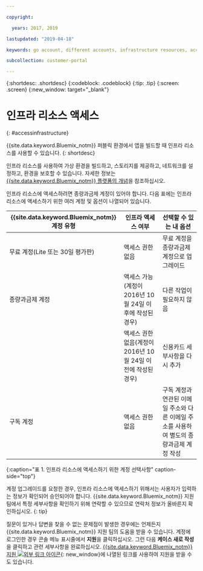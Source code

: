 ```yaml
---

copyright:

  years: 2017, 2019

lastupdated: "2019-04-18"

keywords: go account, different accounts, infrastructure resources, accessing infrastructure 

subcollection: customer-portal

---
```


{:shortdesc: .shortdesc}
{:codeblock: .codeblock}
{:tip: .tip}
{:screen: .screen}
{:new_window: target="_blank"}

# 인프라 리소스 액세스
{: #accessinfrastructure}

{{site.data.keyword.Bluemix_notm}} 퍼블릭 환경에서 앱을 빌드할 때 인프라 리소스를 사용할 수 있습니다.
{: shortdesc}

인프라 리소스를 사용하여 가상 환경을 빌드하고, 스토리지를 제공하고, 네트워크를 설정하고, 환경을 보호할 수 있습니다. 자세한 정보는 [{{site.data.keyword.Bluemix_notm}} 플랫폼의 개념](/docs/overview/ibm-cloud-platform.html)을 참조하십시오.

인프라 리소스에 액세스하려면 종량과금제 계정이 있어야 합니다. 다음 표에는 인프라 리소스에 액세스하기 위한 여러 계정 및 옵션이 나열되어 있습니다.

|{{site.data.keyword.Bluemix_notm}} 계정 유형 |	인프라 액세스 여부 |	선택할 수 있는 내 옵션 |
|------------------|-----------------------|---------------|
|무료 계정(Lite 또는 30일 평가판) |	액세스 권한 없음 |	무료 계정을 종량과금제 계정으로 업그레이드 |
|종량과금제 계정 |액세스 가능(계정이 2016년 10월 24일 이후에 작성된 경우) |다른 작업이 필요하지 않음 |
| |액세스 권한 없음(계정이 2016년 10월 24일 이전에 작성된 경우) |신용카드 세부사항을 다시 추가 |
|구독 계정 |	액세스 권한 없음 |	구독 계정과 연관된 이메일 주소와 다른 이메일 주소를 사용하여 별도의 종량과금제 계정 작성 |
{:caption="표 1. 인프라 리소스에 액세스하기 위한 계정 선택사항" caption-side="top"}

계정 업그레이드를 요청한 경우, 인프라 리소스에 액세스하기 위해서는 사용자가 입력하는 정보가 확인되어 승인되어야 합니다. {{site.data.keyword.Bluemix_notm}} 지원 팀에서 특정 세부사항을 확인하기 위해 연락할 수 있으므로 연락처 정보가 올바른지 확인하십시오.
{: tip}

질문이 있거나 답변을 찾을 수 없는 문제점이 발생한 경우에는 언제든지 {{site.data.keyword.Bluemix_notm}} 지원 팀의 도움을 받을 수 있습니다. 계정에 로그인한 경우 콘솔 메뉴 표시줄에서 **지원**을 클릭하십시오. 그런 다음 **케이스 새로 작성**을 클릭하고 관련 세부사항을 완료하십시오. [{{site.data.keyword.Bluemix_notm}} 지원 ![외부 링크 아이콘](../icons/launch-glyph.svg)](https://{DomainName}/unifiedsupport/supportcenter){: new_window}에 나열된 링크를 사용하여 지원을 받을 수도 있습니다.
